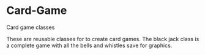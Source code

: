 # Card-Game
Card game classes

These are reusable classes for to create card games.  The black jack class is a complete game with all the bells and whistles save for graphics.
